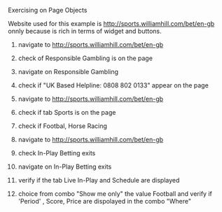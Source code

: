 Exercising on Page Objects

Website used for this example is http://sports.williamhill.com/bet/en-gb onnly because is rich in terms of widget and
buttons.

1) navigate to  http://sports.williamhill.com/bet/en-gb
2) check  of  Responsible Gambling is on the page
3) navigate on Responsible Gambling
4) check if "UK Based Helpline: 0808 802 0133" appear on the page


1) navigate to  http://sports.williamhill.com/bet/en-gb
2) check if tab  Sports is on the page
3) check if Footbal,  Horse Racing


1) navigate to  http://sports.williamhill.com/bet/en-gb
2) check In-Play Betting exits
3) navigate on In-Play Betting exits
4) verify if the tab Live In-Play and Schedule are displayed
5) choice from combo "Show me only" the value  Football and verify if 'Period' , Score, Price are dispolayed in the
combo "Where"

